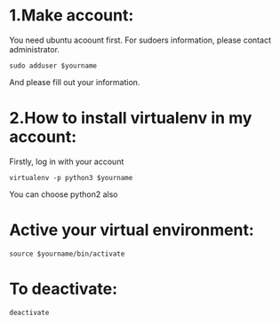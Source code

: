 # 1.Make account:

You need ubuntu acoount first. For sudoers information, please contact administrator.

    sudo adduser $yourname
        
And please fill out your information.

# 2.How to install virtualenv in my account:
 
Firstly, log in with your account

    virtualenv -p python3 $yourname 

You can choose python2 also

# Active your virtual environment:
 
    source $yourname/bin/activate
    
# To deactivate:
  
    deactivate
